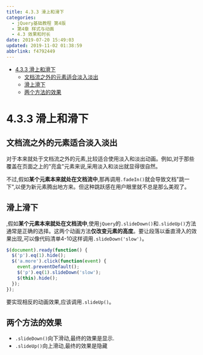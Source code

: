 ```yaml
---
title: 4.3.3 滑上和滑下
categories: 
  - jQuery基础教程 第4版
  - 第4章 样式与动画
  - 4.3 效果和时长
date: 2019-07-20 15:49:03
updated: 2019-11-02 01:38:59
abbrlink: f4792449
---
```

- [4.3.3 滑上和滑下](/ReadingNotes/f4792449/#4-3-3-滑上和滑下)
    - [文档流之外的元素适合淡入淡出](/ReadingNotes/f4792449/#文档流之外的元素适合淡入淡出)
    - [滑上滑下](/ReadingNotes/f4792449/#滑上滑下)
    - [两个方法的效果](/ReadingNotes/f4792449/#两个方法的效果)

<!--more-->
<script src="https://cdn.bootcss.com/jquery/3.4.0/jquery.slim.min.js"></script>
<script>$(document).ready(function () {$(".post-body > ul:nth-child(1)").hide();});</script>

<!--end-->
<!--SSTStart-->
# 4.3.3 滑上和滑下 #
## 文档流之外的元素适合淡入淡出 ##
对于本来就处于文档流之外的元素,比较适合使用淡入和淡出动画。例如,对于那些覆盖在页面之上的"亮盒"元素来说,采用淡入和淡出就显得很自然。

不过,假如**某个元素本来就处在文档流中**,那再调用`.fadeIn()`就会导致文档"跳一下",以便为新元素腾出地方来。但这种跳跃感在用户眼里就不总是那么美观了。
## 滑上滑下 ##
,假如**某个元素本来就处在文档流中**,使用`jQuery`的`.slideDown()`和`.slideUp()`方法通常是正确的选择。这两个动画方法**仅改变元素的高度**。要让段落以垂直滑入的效果出现,可以像代码清单4-10这样调用`.slideDown('slow')`。
```javascript
$(document).ready(function() { 
  $('p').eq(1).hide();   
  $('a.more').click(function(event) { 
    event.preventDefault(); 
    $('p').eq(1).slideDown('slow');  
    $(this).hide(); 
  }); 
}); 
```
要实现相反的动画效果,应该调用`.slideUp()`。
## 两个方法的效果 ##
- `.slideDown()`向下滑动,最终的效果是显示.
- `.slideUp()`向上滑动,最终的效果是隐藏
<!--SSTStop-->
